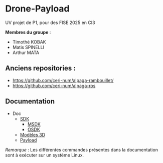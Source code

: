 # Drone-Payload
UV projet de P1, pour des FISE 2025 en CI3

**Membres du groupe** :
- Timothé KOBAK
- Matis SPINELLI
- Arthur MATA

## Anciens repositories :
- https://github.com/ceri-num/alpaga-rambouillet/
- https://github.com/ceri-num/alpaga-ros

## Documentation
- Doc
  - [SDK](doc/SDK.md)
    - [MSDK](doc/SDK/MSDK.md)
    - [OSDK](doc/SDK/OSDK.md)
  - [Modèles 3D](doc/3D.md)
  - [Payload](doc/Payload.md)

*Remarque* : Les différentes commandes présentes dans la documentation sont à exécuter sur un système Linux.
